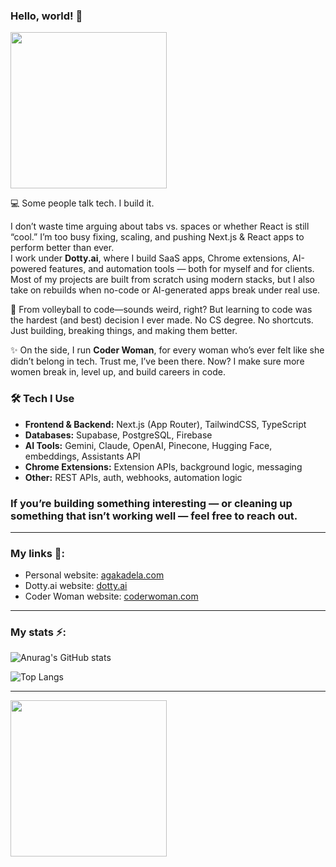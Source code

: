 ### Hello, world! 👋

[<img src="https://user-images.githubusercontent.com/14938482/173395971-707d0d64-ca9d-4c34-9f08-df2a80c229fd.png" width="250" />](https://agakadela.com)

💻 Some people talk tech. I build it.

I don’t waste time arguing about tabs vs. spaces or whether React is still “cool.” I’m too busy fixing, scaling, and pushing Next.js & React apps to perform better than ever.  
I work under **Dotty.ai**, where I build SaaS apps, Chrome extensions, AI-powered features, and automation tools — both for myself and for clients. Most of my projects are built from scratch using modern stacks, but I also take on rebuilds when no-code or AI-generated apps break under real use.

🏐 From volleyball to code—sounds weird, right? But learning to code was the hardest (and best) decision I ever made. No CS degree. No shortcuts. Just building, breaking things, and making them better.

✨ On the side, I run **Coder Woman**, for every woman who’s ever felt like she didn’t belong in tech. Trust me, I’ve been there. Now? I make sure more women break in, level up, and build careers in code.

### 🛠 Tech I Use
- **Frontend & Backend:** Next.js (App Router), TailwindCSS, TypeScript  
- **Databases:** Supabase, PostgreSQL, Firebase  
- **AI Tools:** Gemini, Claude, OpenAI, Pinecone, Hugging Face, embeddings, Assistants API  
- **Chrome Extensions:** Extension APIs, background logic, messaging  
- **Other:** REST APIs, auth, webhooks, automation logic

### If you’re building something interesting — or cleaning up something that isn’t working well — feel free to reach out.
---
### My links 🔗:
- Personal website: [agakadela.com](https://agakadela.com)
- Dotty.ai website: [dotty.ai](https://dotty.ai)
- Coder Woman website: [coderwoman.com](https://coderwoman.com)
---
### My stats ⚡️:
  
![Anurag's GitHub stats](https://github-readme-stats-sigma-five.vercel.app/api?username=agakadela&show_icons=true&theme=radical&count_private=true)

![Top Langs](https://github-readme-stats-sigma-five.vercel.app/api/top-langs/?username=agakadela&layout=compact&theme=radical)

---
[<img src="https://user-images.githubusercontent.com/14938482/151793615-1fbb3818-fa19-4cd8-bf1e-74b1b9ea1e31.png" width="250" />](https://coderwoman.com)

